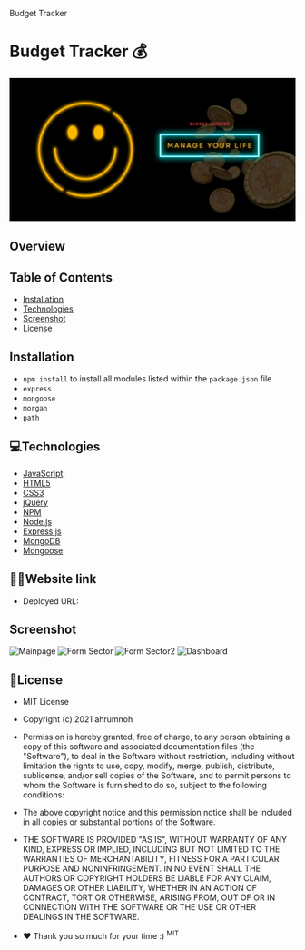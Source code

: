 Budget Tracker

# Budget Tracker 💰

![Workout Tracker](https://github.com/ahrumnoh/budgetTrackers/blob/main/public/image/Budget%20Tracker.jpg?raw=true)


  ## Overview

  ## Table of Contents
  * [Installation](#installation)
  * [Technologies](#technologies)
  * [Screenshot](#Screenshot)
  * [License](#license)

  
  ## Installation
  * ```npm install``` to install all modules listed within the ```package.json``` file<br>
  * ```express```<br>
  * ```mongoose```<br>
  * ```morgan```<br>
  * ```path```<br>
    
  ## 💻Technologies
  * <a href="www.javascript.com" target="_blank">JavaScript</a>:
  * <a href="https://developer.mozilla.org/en-US/docs/Web/Guide/HTML/HTML5" target="_blank">HTML5</a>
  * <a href="http://www.css3.info/" target="_blank">CSS3</a>
  * <a href="www.jquery.com" target="_blank">jQuery</a>
  * <a href="www.npmjs.com" target="_blank">NPM</a>
  * <a href="https://nodejs.org/en/" target="_blank">Node.js</a>
  * <a href="https://expressjs.com/" target="_blank">Express.js</a>
  * <a href="https://www.mongodb.com/" target="_blank">MongoDB</a>
  * <a href="https://mongoosejs.com/" target="_blank">Mongoose</a>

   ## 👨‍🦯Website link ##

   * Deployed URL: 
  ## Screenshot
  ![Mainpage]()
  ![Form Sector]()
  ![Form Sector2]()
  ![Dashboard]()
  

  ## 🚩License

*   MIT License

* Copyright (c) 2021 ahrumnoh

* Permission is hereby granted, free of charge, to any person obtaining a copy
of this software and associated documentation files (the "Software"), to deal
in the Software without restriction, including without limitation the rights
to use, copy, modify, merge, publish, distribute, sublicense, and/or sell
copies of the Software, and to permit persons to whom the Software is
furnished to do so, subject to the following conditions:

* The above copyright notice and this permission notice shall be included in all
copies or substantial portions of the Software.

* THE SOFTWARE IS PROVIDED "AS IS", WITHOUT WARRANTY OF ANY KIND, EXPRESS OR
IMPLIED, INCLUDING BUT NOT LIMITED TO THE WARRANTIES OF MERCHANTABILITY,
FITNESS FOR A PARTICULAR PURPOSE AND NONINFRINGEMENT. IN NO EVENT SHALL THE
AUTHORS OR COPYRIGHT HOLDERS BE LIABLE FOR ANY CLAIM, DAMAGES OR OTHER
LIABILITY, WHETHER IN AN ACTION OF CONTRACT, TORT OR OTHERWISE, ARISING FROM,
OUT OF OR IN CONNECTION WITH THE SOFTWARE OR THE USE OR OTHER DEALINGS IN THE
SOFTWARE.



* ❤ Thank you so much for your time :)
<sup>MIT</sup>
  

